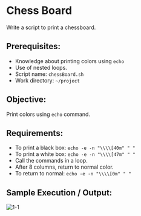 # Chess Board

Write a script to print a chessboard.

## Prerequisites:

- Knowledge about printing colors using `echo`
- Use of nested loops.
- Script name: `chessBoard.sh`
- Work directory: `~/project`

## Objective:

Print colors using `echo` command.

## Requirements:

- To print a black box: `echo -e -n "\\\\[40m" " "`
- To print a white box: `echo -e -n "\\\\[47m" " "`
- Call the commands in a loop.
- After 8 columns, return to normal color.
- To return to normal: `echo -e -n "\\\\[0m" " "`

## Sample Execution / Output:

![1-1](D:\Git\MyGithub\scenarios\linux\challenge-chess-board\assets\1-1.PNG)    

